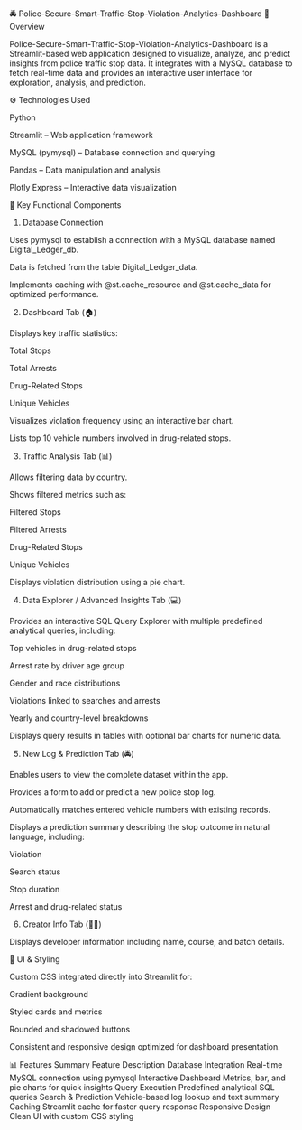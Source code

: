 🚔 Police-Secure-Smart-Traffic-Stop-Violation-Analytics-Dashboard
📘 Overview

Police-Secure-Smart-Traffic-Stop-Violation-Analytics-Dashboard is a Streamlit-based web application designed to visualize, analyze, and predict insights from police traffic stop data. It integrates with a MySQL database to fetch real-time data and provides an interactive user interface for exploration, analysis, and prediction.

⚙️ Technologies Used

Python

Streamlit – Web application framework

MySQL (pymysql) – Database connection and querying

Pandas – Data manipulation and analysis

Plotly Express – Interactive data visualization

🧩 Key Functional Components
1. Database Connection

Uses pymysql to establish a connection with a MySQL database named Digital_Ledger_db.

Data is fetched from the table Digital_Ledger_data.

Implements caching with @st.cache_resource and @st.cache_data for optimized performance.

2. Dashboard Tab (🏠)

Displays key traffic statistics:

Total Stops

Total Arrests

Drug-Related Stops

Unique Vehicles

Visualizes violation frequency using an interactive bar chart.

Lists top 10 vehicle numbers involved in drug-related stops.

3. Traffic Analysis Tab (📊)

Allows filtering data by country.

Shows filtered metrics such as:

Filtered Stops

Filtered Arrests

Drug-Related Stops

Unique Vehicles

Displays violation distribution using a pie chart.

4. Data Explorer / Advanced Insights Tab (💻)

Provides an interactive SQL Query Explorer with multiple predefined analytical queries, including:

Top vehicles in drug-related stops

Arrest rate by driver age group

Gender and race distributions

Violations linked to searches and arrests

Yearly and country-level breakdowns

Displays query results in tables with optional bar charts for numeric data.

5. New Log & Prediction Tab (🚔)

Enables users to view the complete dataset within the app.

Provides a form to add or predict a new police stop log.

Automatically matches entered vehicle numbers with existing records.

Displays a prediction summary describing the stop outcome in natural language, including:

Violation

Search status

Stop duration

Arrest and drug-related status

6. Creator Info Tab (👨‍💻)

Displays developer information including name, course, and batch details.

🎨 UI & Styling

Custom CSS integrated directly into Streamlit for:

Gradient background

Styled cards and metrics

Rounded and shadowed buttons

Consistent and responsive design optimized for dashboard presentation.

📊 Features Summary
Feature	Description
Database Integration	Real-time MySQL connection using pymysql
Interactive Dashboard	Metrics, bar, and pie charts for quick insights
Query Execution	Predefined analytical SQL queries
Search & Prediction	Vehicle-based log lookup and text summary
Caching	Streamlit cache for faster query response
Responsive Design	Clean UI with custom CSS styling
